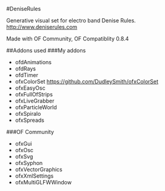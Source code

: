 #DeniseRules

Generative visual set for electro band Denise Rules. http://www.deniserules.com

Made with OF Community, OF Compatiblity 0.8.4

##Addons used
###My addons
  * ofdAnimations
  * ofdRays
  * ofdTimer
  * ofxColorSet https://github.com/DudleySmith/ofxColorSet
  * ofxEasyOsc
  * ofxFullOfStrips
  * ofxLiveGrabber
  * ofxParticleWorld
  * ofxSpiralo
  * ofxSpreads


###OF Community
  * ofxGui
  * ofxOsc
  * ofxSvg
  * ofxSyphon
  * ofxVectorGraphics
  * ofxXmlSettings
  * ofxMultiGLFWWindow

